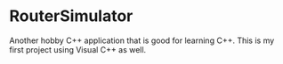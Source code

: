 # RouterSimulator
Another hobby C++ application that is good for learning C++. This is my first project using Visual C++ as well. 
